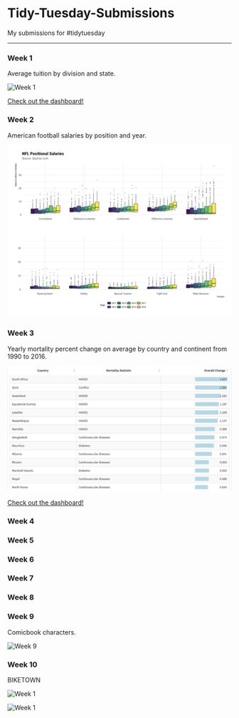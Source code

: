 # Tidy-Tuesday-Submissions
My submissions for #tidytuesday

---

### Week 1

Average tuition by division and state. 

![Week 1](tt1_facet.png)

[Check out the dashboard!](http://rpubs.com/tomasu/tidytuesday1)

### Week 2

American football salaries by position and year.

![Week 2](tt2_bp.png)

### Week 3

Yearly mortality percent change on average by country and continent from 1990 to 2016.

![Week 3](tt3.png)

[Check out the dashboard!](http://rpubs.com/tomasu/tidytuesday3)

### Week 4

### Week 5

### Week 6

### Week 7

### Week 8

### Week 9

Comicbook characters.

![Week 9](tt9_ggridges.png)

### Week 10

BIKETOWN

![Week 1](tt10_cas.png)

![Week 1](tt10_sub.png)
